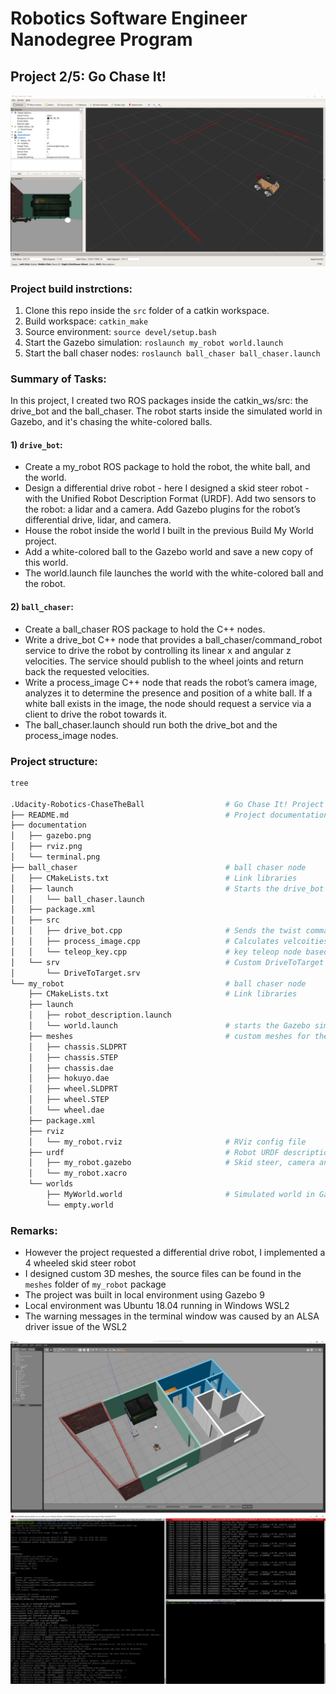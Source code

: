 # Robotics Software Engineer Nanodegree Program

## Project 2/5: Go Chase It!

![alt text][image3]

[//]: # (Image References)

[image1]: ./documentation/gazebo.png "Gazebo"
[image2]: ./documentation/terminal.png "Terminal"
[image3]: ./documentation/rviz.png "Rviz"

### Project build instrctions:
1. Clone this repo inside the `src` folder of a catkin workspace.
2. Build workspace: `catkin_make`
3. Source environment: `source devel/setup.bash` 
4. Start the Gazebo simulation: `roslaunch my_robot world.launch`
5. Start the ball chaser nodes: `roslaunch ball_chaser ball_chaser.launch`

### Summary of Tasks:
In this project, I created two ROS packages inside the catkin_ws/src: the drive_bot and the ball_chaser. The robot starts inside the simulated world in Gazebo, and  it's chasing the white-colored balls.

#### 1) `drive_bot`:
* Create a my_robot ROS package to hold the robot, the white ball, and the world.
* Design a differential drive robot - here I designed a skid steer robot - with the Unified Robot Description Format (URDF). Add two sensors to the robot: a lidar and a camera. Add Gazebo plugins for the robot’s differential drive, lidar, and camera.
* House the robot inside the world I built in the previous Build My World project.
* Add a white-colored ball to the Gazebo world and save a new copy of this world.
* The world.launch file launches the world with the white-colored ball and the robot.

#### 2) `ball_chaser`:
* Create a ball_chaser ROS package to hold the C++ nodes.
* Write a drive_bot C++ node that provides a ball_chaser/command_robot service to drive the robot by controlling its linear x and angular z velocities. The service should publish to the wheel joints and return back the requested velocities.
* Write a process_image C++ node that reads the robot’s camera image, analyzes it to determine the presence and position of a white ball. If a white ball exists in the image, the node should request a service via a client to drive the robot towards it.
* The ball_chaser.launch should run both the drive_bot and the process_image nodes.


### Project structure:
```bash
tree

.Udacity-Robotics-ChaseTheBall                  # Go Chase It! Project
├── README.md                                   # Project documentation
├── documentation                               
│   ├── gazebo.png
│   ├── rviz.png
│   └── terminal.png
├── ball_chaser                                 # ball chaser node
│   ├── CMakeLists.txt                          # Link libraries
│   ├── launch                                  # Starts the drive_bot and process_image nodes
│   │   └── ball_chaser.launch
│   ├── package.xml
│   ├── src
│   │   ├── drive_bot.cpp                       # Sends the twist commands the robot
│   │   ├── process_image.cpp                   # Calculates velcoities based on camera image
│   │   └── teleop_key.cpp                      # key teleop node based on turtlesim's teleop node
│   └── srv                                     # Custom DriveToTarget service description
│       └── DriveToTarget.srv
└── my_robot                                    # ball chaser node
    ├── CMakeLists.txt                          # Link libraries
    ├── launch
    │   ├── robot_description.launch
    │   └── world.launch                        # starts the Gazebo simulation in MyWorld.world
    ├── meshes                                  # custom meshes for the robot model
    │   ├── chassis.SLDPRT
    │   ├── chassis.STEP
    │   ├── chassis.dae
    │   ├── hokuyo.dae
    │   ├── wheel.SLDPRT
    │   ├── wheel.STEP
    │   └── wheel.dae
    ├── package.xml
    ├── rviz
    │   └── my_robot.rviz                       # RViz config file
    ├── urdf                                    # Robot URDF description
    │   ├── my_robot.gazebo                     # Skid steer, camera and lidar plugins
    │   └── my_robot.xacro
    └── worlds
        ├── MyWorld.world                       # Simulated world in Gazebo
        └── empty.world

```

### Remarks:
* However the project requested a differential drive robot, I implemented a 4 wheeled skid steer robot
* I designed custom 3D meshes, the source files can be found in the `meshes` folder of `my_robot` package
* The project was built in local environment using Gazebo 9
* Local environment was Ubuntu 18.04 running in Windows WSL2
* The warning messages in the terminal window was caused by an ALSA driver issue of the WSL2

![alt text][image1]
![alt text][image2]
